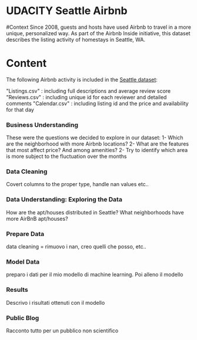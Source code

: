 # UDACITY Seattle Airbnb

#Context
Since 2008, guests and hosts have used Airbnb to travel in a more unique, personalized way. As part of the Airbnb Inside initiative, this dataset describes the listing activity of homestays in Seattle, WA.

# Content
The following Airbnb activity is included in the [Seattle dataset](https://www.kaggle.com/airbnb/seattle):

"Listings.csv" : including full descriptions and average review score
"Reviews.csv" : including unique id for each reviewer and detailed comments
"Calendar.csv" : including listing id and the price and availability for that day

### Business Understanding

These were the questions we decided to explore in our dataset:
1- Which are the neighborhood with more Airbnb locations?
2- What are the features that most affect price? And among amenities? 
2- Try to identify which area is more subject to the fluctuation over the months

### Data Cleaning
Covert columns to the proper type, handle nan values etc..

### Data Understanding: Exploring the Data
How are the apt/houses distributed in Seattle? 
What neighborhoods have more AirBnB apt/houses?


### Prepare Data

data cleaning = rimuovo i nan, creo quelli che posso, etc.. 

### Model Data

preparo i dati per il mio modello di machine learning. Poi alleno il modello

### Results

Descrivo i risultati ottenuti con il modello


### Public Blog

Racconto tutto per un pubblico non scientifico

